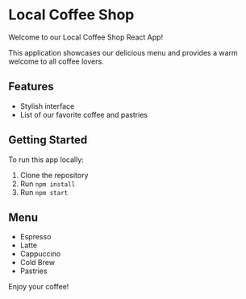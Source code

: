 # Local Coffee Shop

Welcome to our Local Coffee Shop React App!

This application showcases our delicious menu and provides a warm welcome to all coffee lovers.

## Features
- Stylish interface
- List of our favorite coffee and pastries

## Getting Started
To run this app locally:
1. Clone the repository
2. Run `npm install`
3. Run `npm start`

## Menu
- Espresso
- Latte
- Cappuccino
- Cold Brew
- Pastries

Enjoy your coffee!